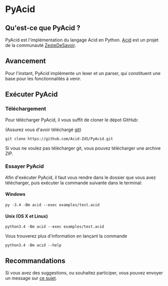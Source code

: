 PyAcid
======

## Qu'est-ce que PyAcid ?

PyAcid est l'implémentation du langage Acid en Python. [Acid](https://zestedesavoir.com/forums/sujet/6065/un-petit-langage-zds/) est un projet de la communauté [ZesteDeSavoir](https://zestedesavoir.com/).

## Avancement

Pour l'instant, PyAcid implémente un lexer et un parser, qui constituent une
base pour les fonctionnalités à venir.

## Exécuter PyAcid

### Téléchargement

Pour télécharger PyAcid, il vous suffit de cloner le dépot GitHub:

(Assurez vous d'avoir téléchargé [git](https://git-scm.com/))

```
git clone https://github.com/Acid-ZdS/PyAcid.git
```

Si vous ne voulez pas télécharger git, vous pouvez télécharger une archive ZIP.

### Essayer PyAcid

Afin d'exécuter PyAcid, il faut vous rendre dans le dossier que vous avez
télécharger, puis exécuter la commande suivante dans le terminal:

#### Windows

```
py -3.4 -Bm acid --exec examples/test.acid
```

#### Unix (OS X et Linux)

```
python3.4 -Bm acid --exec examples/test.acid
```

Vous trouverez plus d'information en lançant la commande

```
python3.4 -Bm acid --help
```

## Recommandations

Si vous avez des suggestions, ou souhaitez participer, vous pouvez envoyer un
message sur [ce sujet](https://zestedesavoir.com/forums/sujet/6129/acid-le-lisp-like-de-la-communaute/).
